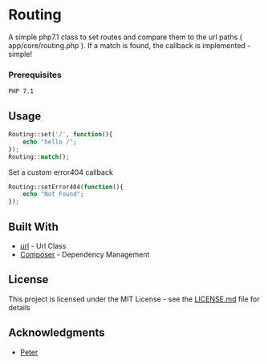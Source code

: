 # Routing

A simple php7.1 class to set routes and compare them to the url paths ( app/core/routing.php ). 
If a match is found, the callback is implemented - simple!

### Prerequisites

```
PHP 7.1

```

## Usage

```php
Routing::set('/', function(){
	echo "hello /";
});
Routing::match();
```
Set a custom error404 callback
```php
Routing::setError404(function(){
	echo "Not Found";
});
```

## Built With
* [url](https://github.com/Phil-Wood/url) - Url Class
* [Composer](https://getcomposer.org/) - Dependency Management

## License

This project is licensed under the MIT License - see the [LICENSE.md](LICENSE.md) file for details

## Acknowledgments

* [Peter](https://css-tricks.com/snippets/php/get-current-page-url/#comment-1604248)
